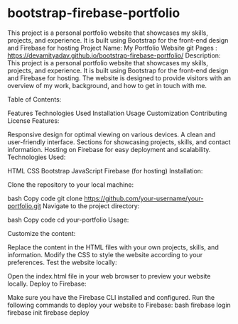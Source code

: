 # bootstrap-firebase-portfolio
This project is a personal portfolio website that showcases my skills, projects, and experience. It is built using Bootstrap for the front-end design and Firebase for hosting
Project Name: My Portfolio Website
 git Pages : https://devamityadav.github.io/bootstrap-firebase-portfolio/
Description:
This project is a personal portfolio website that showcases my skills, projects, and experience. It is built using Bootstrap for the front-end design and Firebase for hosting. The website is designed to provide visitors with an overview of my work, background, and how to get in touch with me.

Table of Contents:

Features
Technologies Used
Installation
Usage
Customization
Contributing
License
Features:

Responsive design for optimal viewing on various devices.
A clean and user-friendly interface.
Sections for showcasing projects, skills, and contact information.
Hosting on Firebase for easy deployment and scalability.
Technologies Used:

HTML
CSS
Bootstrap
JavaScript
Firebase (for hosting)
Installation:

Clone the repository to your local machine:

bash
Copy code
git clone https://github.com/your-username/your-portfolio.git
Navigate to the project directory:

bash
Copy code
cd your-portfolio
Usage:

Customize the content:

Replace the content in the HTML files with your own projects, skills, and information.
Modify the CSS to style the website according to your preferences.
Test the website locally:

Open the index.html file in your web browser to preview your website locally.
Deploy to Firebase:

Make sure you have the Firebase CLI installed and configured.
Run the following commands to deploy your website to Firebase:
bash
firebase login
firebase init
firebase deploy
